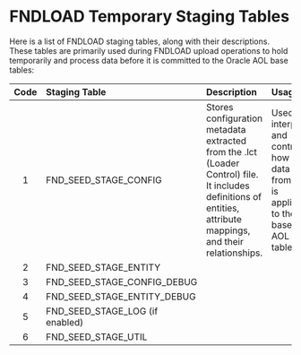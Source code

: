 # FNDLOAD Temporary Staging Tables
Here is a list of FNDLOAD staging tables, along with their descriptions. These tables are primarily used during FNDLOAD upload operations to hold temporarily and process data before it is committed to the Oracle AOL base tables:

| Code   | Staging Table                  | Description      | Usage   | 
| :-:     | :--------                     | :----            | :----   | 
| 1    | FND_SEED_STAGE_CONFIG            | Stores configuration metadata extracted from the .lct (Loader Control) file. It includes definitions of entities, attribute mappings, and their relationships.| Used to interpret and control how data from .ldt is applied to the base AOL tables. |
| 2    | FND_SEED_STAGE_ENTITY            |            |  |
| 3    | FND_SEED_STAGE_CONFIG_DEBUG      |            |  |
| 4    | FND_SEED_STAGE_ENTITY_DEBUG      |            |  |
| 5    | FND_SEED_STAGE_LOG (if enabled)  |            |  |
| 6    | FND_SEED_STAGE_UTIL              |            |  |

